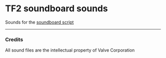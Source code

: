 # TF2 soundboard sounds

Sounds for the [soundboard script](https://github.com/henryweaponsguy/tf2-textchat-to-voicechat)

---

### Credits

All sound files are the intellectual property of Valve Corporation
